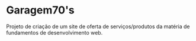 # Garagem70's

Projeto de criação de um site de oferta de serviços/produtos da matéria de fundamentos de desenvolvimento web.
